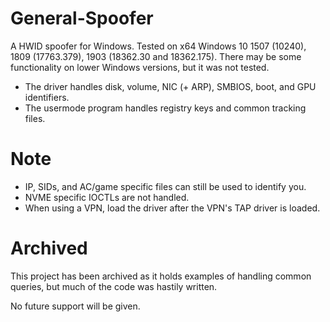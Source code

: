 # General-Spoofer

A HWID spoofer for Windows. Tested on x64 Windows 10 1507 (10240), 1809 (17763.379), 1903 (18362.30 and 18362.175).
There may be some functionality on lower Windows versions, but it was not tested.
- The driver handles disk, volume, NIC (+ ARP), SMBIOS, boot, and GPU identifiers.
- The usermode program handles registry keys and common tracking files.
# Note

- IP, SIDs, and AC/game specific files can still be used to identify you.
- NVME specific IOCTLs are not handled.
- When using a VPN, load the driver after the VPN's TAP driver is loaded.
# Archived

This project has been archived as it holds examples of handling common queries, but much of the code was hastily written.

No future support will be given.
